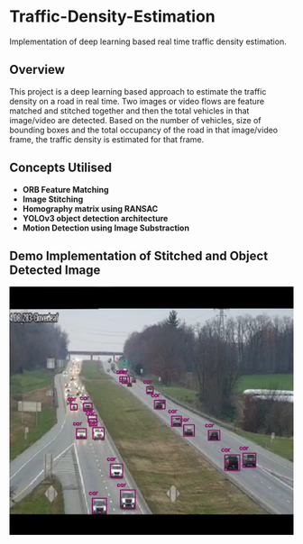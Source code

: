 # Traffic-Density-Estimation
Implementation of deep learning based real time traffic density estimation.

## Overview
This project is a deep learning based approach to estimate the traffic density on a road in real time. Two images or video flows are feature matched and stitched together and then the total vehicles in that image/video are detected. Based on the number of vehicles, size of bounding boxes and the total occupancy of the road in that image/video frame, the traffic density is estimated for that frame.

## Concepts Utilised
* **ORB Feature Matching**
* **Image Stitching**
* **Homography matrix using RANSAC**
* **YOLOv3 object detection architecture**
* **Motion Detection using Image Substraction**

## Demo Implementation of Stitched and Object Detected Image

<img src="Test Cases/Object_Detection_Image_1.jpg" width="600"/>
